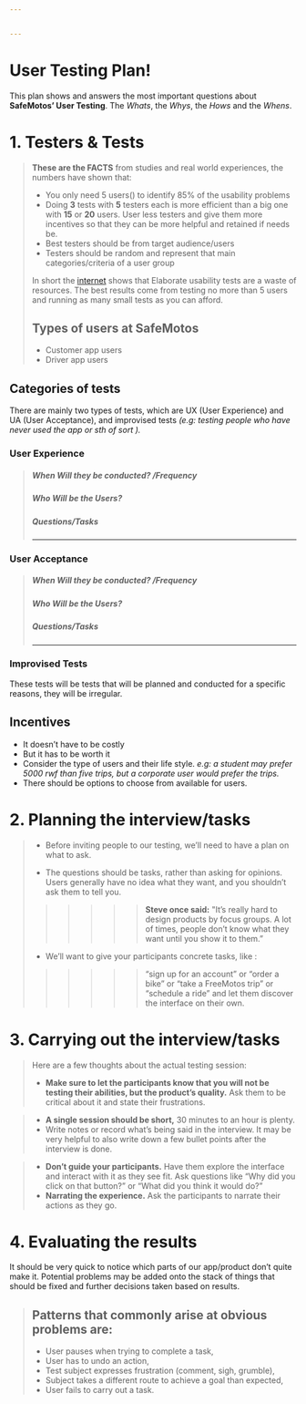 ```yaml
---


---
```


<h1 id="user-testing-plan">User Testing Plan!</h1>
<p>This plan shows and answers the most important questions about <strong>SafeMotos’ User Testing</strong>. The <em>Whats</em>, the <em>Whys</em>, the <em>Hows</em> and the <em>Whens</em>.</p>
<h1 id="testers--tests">1. Testers &amp; Tests</h1>
<blockquote>
<p><strong>These are the FACTS</strong>
from studies and real world experiences, the numbers have shown that:</p>
<ul>
<li>You only need 5 users() to identify  85% of the usability problems</li>
<li>Doing <strong>3</strong> tests with <strong>5</strong> testers each is more efficient than a big one with <strong>15</strong> or <strong>20</strong> users. User less testers and give them more incentives so that they can be more helpful and retained if needs be.</li>
<li>Best testers should be from target audience/users</li>
<li>Testers should be random and represent that main categories/criteria of a user group</li>
</ul>
<p>In short the <a href="https://www.nngroup.com/articles/why-you-only-need-to-test-with-5-users/">internet</a> shows that Elaborate usability tests are a waste of resources. The best results come from testing no more than 5 users and running as many small tests as you can afford.</p>
<h2 id="types-of-users-at-safemotos">Types of users at SafeMotos</h2>
<ul>
<li>Customer app users</li>
<li>Driver app users</li>
</ul>
</blockquote>
<h2 id="categories-of-tests">Categories of tests</h2>
<p>There are mainly two types of tests, which are UX (User Experience) and UA (User Acceptance), and improvised tests <em>(e.g: testing people who have never used the app or sth of sort ).</em></p>
<h3 id="user-experience">User Experience</h3>
<blockquote>
<h5 id="when-will-they-be-conducted-frequency">When Will they be conducted? /Frequency</h5>
<h5 id="who-will-be-the-users">Who Will be the Users?</h5>
<h5 id="questionstasks">Questions/Tasks</h5>
<hr>
</blockquote>
<h3 id="user-acceptance">User Acceptance</h3>
<blockquote>
<h5 id="when-will-they-be-conducted-frequency-1">When Will they be conducted? /Frequency</h5>
<h5 id="who-will-be-the-users-1">Who Will be the Users?</h5>
<h5 id="questionstasks-1">Questions/Tasks</h5>
<hr>
</blockquote>
<h3 id="improvised-tests">Improvised Tests</h3>
<p>These tests will be tests that will be planned and conducted for a specific reasons, they will be irregular.</p>
<h2 id="incentives">Incentives</h2>
<ul>
<li>It doesn’t have to be costly</li>
<li>But it has to be worth it</li>
<li>Consider the type of users and their life style. <em>e.g: a student may prefer 5000 rwf than five trips, but a corporate user would prefer the trips.</em></li>
<li>There should be options to choose from available for users.</li>
</ul>
<h1 id="planning-the-interviewtasks">2. Planning the interview/tasks</h1>
<blockquote>
<ul>
<li>
<p>Before inviting people to our testing, we’ll need to have a plan on what to ask.</p>
</li>
<li>
<p>The questions should be tasks, rather than asking for opinions. Users generally have no idea what they want, and you shouldn’t ask them to tell you.</p>
</li>
</ul>
<blockquote>
<blockquote>
<blockquote>
<blockquote>
<blockquote>
<p><strong>Steve once said:</strong> "It’s really hard to design products by focus groups. A lot of times, people don’t know what they want until you show it to them.”</p>
</blockquote>
</blockquote>
</blockquote>
</blockquote>
</blockquote>
<ul>
<li>We’ll want to give your participants concrete tasks, like :</li>
</ul>
<blockquote>
<blockquote>
<blockquote>
<blockquote>
<blockquote>
<p>“sign up for an account” or “order a bike” or “take a FreeMotos trip” or “schedule a ride” and let them discover the interface on their own.</p>
</blockquote>
</blockquote>
</blockquote>
</blockquote>
</blockquote>
</blockquote>
<h1 id="carrying-out-the-interviewtasks">3. Carrying out the interview/tasks</h1>
<blockquote>
<p>Here are a few thoughts about the actual testing session:</p>
<ul>
<li><strong>Make sure to let the participants know that you will not be testing their abilities, but the product’s quality.</strong> Ask them to be critical about it and state their frustrations.</li>
</ul>
</blockquote>
<blockquote>
<ul>
<li><strong>A single session should be short,</strong> 30 minutes to an hour is plenty.</li>
<li>Write notes or record what’s being said in the interview. It may be very helpful to also write down a few bullet points after the interview is done.</li>
</ul>
</blockquote>
<blockquote>
<ul>
<li><strong>Don’t guide your participants.</strong> Have them explore the interface and interact with it as they see fit. Ask questions like “Why did you click on that button?” or “What did you think it would do?”</li>
<li><strong>Narrating the experience.</strong> Ask the participants to narrate their actions as they go.</li>
</ul>
</blockquote>
<h1 id="evaluating-the-results">4. Evaluating the results</h1>
<p>It should be very quick to notice which parts of our app/product don’t quite make it. Potential problems may be added onto the stack of things that should be fixed and further decisions taken based on results.</p>
<blockquote>
<h2 id="patterns-that-commonly-arise-at-obvious-problems-are"><strong>Patterns that commonly arise at obvious problems are:</strong></h2>
<ul>
<li>User pauses when trying to complete a task,</li>
<li>User has to undo an action,</li>
<li>Test subject expresses frustration (comment, sigh, grumble),</li>
<li>Subject takes a different route to achieve a goal than expected,</li>
<li>User fails to carry out a task.</li>
</ul>
</blockquote>

